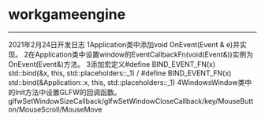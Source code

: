 # workgameengine
---------------------
2021年2月24日开发日志
1Application类中添加void OnEvent(Event & e)并实现。
2在Application类中设置window的EventCallbackFn(void(Event&))实例为OnEvent(Event&)方法。
3添加宏定义#define BIND_EVENT_FN(x) std::bind(&x, this, std::placeholders::_1) / #define BIND_EVENT_FN(x) std::bind(&Application::x, this, std::placeholders::_1)
4WindowsWindow类中的Init方法中设置GLFW的回调函数。glfwSetWindowSizeCallback/glfwSetWindowCloseCallback/key/MouseButton/MouseScroll/MouseMove
